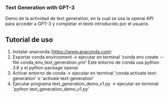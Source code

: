 ### Text Generation with GPT-3

Demo de la actividad de text generation, en la cual se usa la openai API para acceder a GPT-3 y completar
el texto introducido por el usuario.

## Tutorial de uso

1. Instalar anaconda (https://www.anaconda.com)
2. Exportar conda environment -> ejecutar en terminal 'conda env create --file conda_env_text_generation.yml'
   Este entorno de conda usa python 3.6 y el python package openai
3. Activar entorno de conda -> ejecutar en terminal 'conda activate text-generation' o 'activate text-generation'
4. Ejecutar programa text_generation_demo_v1.py -> ejecutar en terminal 'python text_generation_demo_v1.py'